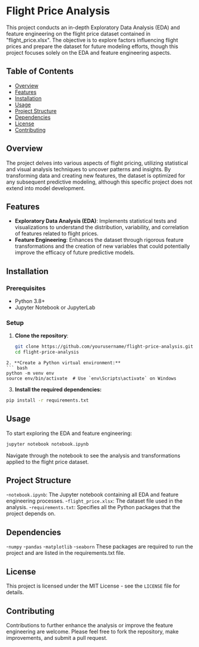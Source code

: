 # Flight Price Analysis

This project conducts an in-depth Exploratory Data Analysis (EDA) and feature engineering on the flight price dataset contained in "flight_price.xlsx". The objective is to explore factors influencing flight prices and prepare the dataset for future modeling efforts, though this project focuses solely on the EDA and feature engineering aspects.

## Table of Contents

- [Overview](#overview)
- [Features](#features)
- [Installation](#installation)
- [Usage](#usage)
- [Project Structure](#project-structure)
- [Dependencies](#dependencies)
- [License](#license)
- [Contributing](#contributing)

## Overview

The project delves into various aspects of flight pricing, utilizing statistical and visual analysis techniques to uncover patterns and insights. By transforming data and creating new features, the dataset is optimized for any subsequent predictive modeling, although this specific project does not extend into model development.

## Features

- **Exploratory Data Analysis (EDA)**: Implements statistical tests and visualizations to understand the distribution, variability, and correlation of features related to flight prices.
- **Feature Engineering**: Enhances the dataset through rigorous feature transformations and the creation of new variables that could potentially improve the efficacy of future predictive models.

## Installation

### Prerequisites

- Python 3.8+
- Jupyter Notebook or JupyterLab

### Setup

1. **Clone the repository**:
   ```bash
   git clone https://github.com/yourusername/flight-price-analysis.git
   cd flight-price-analysis
```
2. **Create a Python virtual environment:**
``` bash 
python -m venv env
source env/bin/activate  # Use `env\Scripts\activate` on Windows

```
3. **Install the required dependencies:**

``` bash
pip install -r requirements.txt
```
## Usage
To start exploring the EDA and feature engineering:

``` bash
jupyter notebook notebook.ipynb
```
Navigate through the notebook to see the analysis and transformations applied to the flight price dataset.

## Project Structure
-`notebook.ipynb`: The Jupyter notebook containing all EDA and feature engineering processes.
-`flight_price.xlsx`: The dataset file used in the analysis.
-`requirements.txt`: Specifies all the Python packages that the project depends on.

## Dependencies
-`numpy`
-`pandas`
-`matplotlib`
-`seaborn`
These packages are required to run the project and are listed in the requirements.txt file.

## License
This project is licensed under the MIT License - see the `LICENSE` file for details.

## Contributing
Contributions to further enhance the analysis or improve the feature engineering are welcome. Please feel free to fork the repository, make improvements, and submit a pull request.